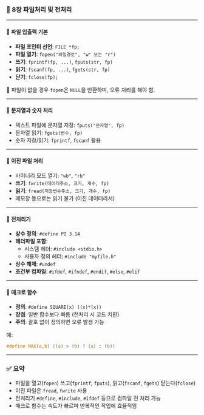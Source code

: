 ### 📘 8장 파일처리 및 전처리

---

#### 🔹 파일 입출력 기본

- **파일 포인터 선언**: `FILE *fp;`
- **파일 열기**: `fopen("파일경로", "w" 또는 "r")`
- **쓰기**: `fprintf(fp, ...)`, `fputs(str, fp)`
- **읽기**: `fscanf(fp, ...)`, `fgets(str, fp)`
- **닫기**: `fclose(fp);`

📌 파일이 없을 경우 `fopen`은 `NULL`을 반환하며, 오류 처리를 해야 함.

---

#### 🔹 문자열과 숫자 처리

- 텍스트 파일에 문자열 저장: `fputs("문자열", fp)`
- 문자열 읽기: `fgets(변수, fp)`
- 숫자 저장/읽기: `fprintf`, `fscanf` 활용

---

#### 🔹 이진 파일 처리

- 바이너리 모드 열기: `"wb"`, `"rb"`
- **쓰기**: `fwrite(데이터주소, 크기, 개수, fp)`
- **읽기**: `fread(저장변수주소, 크기, 개수, fp)`
- 메모장 등으로는 읽기 불가 (이진 데이터라서)

---

#### 🔹 전처리기

- **상수 정의**: `#define PI 3.14`
- **헤더파일 포함**:  
  - 시스템 헤더: `#include <stdio.h>`
  - 사용자 정의 헤더: `#include "myfile.h"`
- **상수 해제**: `#undef`
- **조건부 컴파일**: `#ifdef`, `#ifndef`, `#endif`, `#else`, `#elif`

---

#### 🔹 매크로 함수

- **정의**: `#define SQUARE(x) ((x)*(x))`
- **장점**: 일반 함수보다 빠름 (전처리 시 코드 치환)
- **주의**: 괄호 없이 정의하면 오류 발생 가능

예:
```c
#define MAX(a,b) ((a) > (b) ? (a) : (b))
```

---

### ✅ 요약

- 파일을 열고(`fopen`) 쓰고(`fprintf`, `fputs`), 읽고(`fscanf`, `fgets`) 닫는다(`fclose`)
- 이진 파일은 `fread`, `fwrite` 사용
- 전처리기 `#define`, `#include`, `#ifdef` 등으로 컴파일 전 처리 가능
- 매크로 함수는 속도가 빠르며 반복적인 작업에 효율적임
